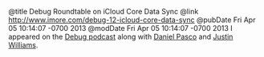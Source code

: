 @title Debug Roundtable on iCloud Core Data Sync
@link http://www.imore.com/debug-12-icloud-core-data-sync
@pubDate Fri Apr 05 10:14:07 -0700 2013
@modDate Fri Apr 05 10:14:07 -0700 2013
I appeared on the <a href="http://www.imore.com/debug-12-icloud-core-data-sync">Debug podcast</a> along with <a href="http://blackpixel.com">Daniel Pasco</a> and <a href="http://carpeaqua.com">Justin Williams</a>.
